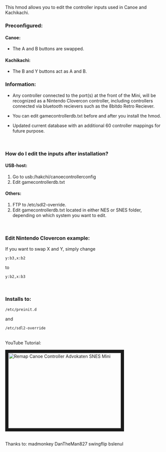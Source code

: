 This hmod allows you to edit the controller inputs used in Canoe and Kachikachi.

### Preconfigured:
#### **Canoe:**
+ The A and B buttons are swapped.

#### **Kachikachi:**
+ The B and Y buttons act as A and B.

### **Information:**

- Any controller connected to the port(s) at the front of the Mini, will be recognized as a Nintendo Clovercon controller, including controllers connected via bluetooth recievers such as the 8bitdo Retro Reciever.

+ You can edit gamecontrollerdb.txt before and after you install the hmod.

- Updated current database with an additional 60 controller mappings for future purpose.

<br>

### **How do I edit the inputs after installation?**

#### **USB-host:**
1. Go to usb:/hakchi/canoecontrollerconfig
2. Edit gamecontrollerdb.txt

#### **Others:**
1. FTP to /etc/sdl2-override.
2. Edit gamecontrollerdb.txt located in either NES or SNES folder, depending on which system you want to edit.

<br>

### **Edit Nintendo Clovercon example:**

If you want to swap X and Y, simply change

```
y:b3,x:b2
```
to
```
y:b2,x:b3
```

<br>

### **Installs to:**

```
/etc/preinit.d                                        
```
and       
```                                            
/etc/sdl2-override                                   
```

<br>
YouTube Tutorial:

<a href="http://www.youtube.com/watch?feature=player_embedded&v=B_zTxRl7yg4
" target><img src="http://img.youtube.com/vi/B_zTxRl7yg4/0.jpg" 
alt="Remap Canoe Controller Advokaten SNES Mini" title="Click to open 'Remap Canoe Controller Tutorial' in your browser" width="360" height="240" border="10" /></a>

<br>
Thanks to:
madmonkey
DanTheMan827
swingflip
bslenul
